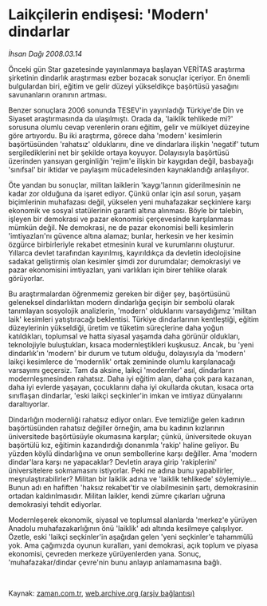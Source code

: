 # Laikçilerin  endişesi: 'Modern' dindarlar

*İhsan Dağı 2008.03.14*

<tr><td class="metin" colspan="2" style="padding-top: 20px; padding-left: 5px; padding-right: 10px;">Önceki gün Star gazetesinde yayınlanmaya başlayan VERİTAS araştırma şirketinin dindarlık araştırması ezber bozacak sonuçlar içeriyor. En önemli bulgulardan biri, eğitim ve gelir düzeyi yükseldikçe başörtüsü yasağını savunanların oranının artması.</td></tr><tr><td class="metin" colspan="2" style="padding-top: 20px; padding-left: 5px; padding-right: 10px;"><p>Benzer sonuçlara 2006 sonunda TESEV'in yayınladığı Türkiye'de Din ve Siyaset araştırmasında da ulaşılmıştı. Orada da, 'laiklik tehlikede mi?' sorusuna olumlu cevap verenlerin oranı eğitim, gelir ve mülkiyet düzeyine göre artıyordu. Bu iki araştırma, görece daha 'modern' kesimlerin başörtüsünden 'rahatsız' olduklarını, dine ve dindarlara ilişkin 'negatif' tutum sergilediklerini net bir şekilde ortaya koyuyor. Dolayısıyla başörtüsü üzerinden yansıyan gerginliğin 'rejim'e ilişkin bir kaygıdan değil, basbayağı 'sınıfsal' bir iktidar ve paylaşım mücadelesinden kaynaklandığı anlaşılıyor. 
<p>Öte yandan bu sonuçlar, militan laiklerin 'kaygı'larının giderilmesinin ne kadar zor olduğuna da işaret ediyor. Çünkü onlar için asıl sorun, yaşam biçimlerinin muhafazası değil, yükselen yeni muhafazakar seçkinlere karşı ekonomik ve sosyal statülerinin garanti altına alınması. Böyle bir talebin, işleyen bir demokrasi ve pazar ekonomisi çerçevesinde karşılanması mümkün değil. Ne demokrasi, ne de pazar ekonomisi belli kesimlerin 'imtiyazları'nı güvence altına alamaz; bunlar, herkesin ve her kesimin özgürce birbirleriyle rekabet etmesinin kural ve kurumlarını oluşturur. Yıllarca devlet tarafından kayırılmış, kayırıldıkça da devletin ideolojisine sadakat geliştirmiş olan kesimler şimdi zor durumdalar; demokrasiyi ve pazar ekonomisini imtiyazları, yani varlıkları için birer tehlike olarak görüyorlar. 
<p>Bu araştırmalardan öğrenmemiz gereken bir diğer şey, başörtüsünü geleneksel dindarlıktan modern dindarlığa geçişin bir sembolü olarak tanımlayan sosyolojik analizlerin, 'modern' olduklarını varsaydığımız 'militan laik' kesimleri yatıştıracağı beklentisi. Türkiye dindarlarının kentleştiği, eğitim düzeylerinin yükseldiği, üretim ve tüketim süreçlerine daha yoğun katıldıkları, toplumsal ve hatta siyasal yaşamda daha görünür oldukları, teknolojiyle buluştukları, kısaca modernleştikleri kuşkusuz. Ancak, bu 'yeni dindarlık'ın 'modern' bir durum ve tutum olduğu, dolayısıyla da 'modern' laikçi kesimlerce de 'modernlik' ortak zemininde olumlu karşılanacağı varsayımı geçersiz. Tam da aksine, laikçi 'modernler' asıl, dindarların modernleşmesinden rahatsız. Daha iyi eğitim alan, daha çok para kazanan, daha iyi evlerde yaşayan, çocuklarını daha iyi okullarda okutan, kısaca orta sınıflaşan dindarlar, 'eski laikçi seçkinler'in imkan ve imtiyaz dünyalarını daraltıyorlar.
<p>Dindarlığın modernliği rahatsız ediyor onları. Eve temizliğe gelen kadının başörtüsünden rahatsız değiller örneğin, ama bu kadının kızlarının üniversitede başörtüsüyle okumasına karşılar; çünkü, üniversitede okuyan başörtülü kız, eğitimin kazandırdığı donanımla 'rakip' haline geliyor. Bu yüzden köylü dindarlığına ve onun sembollerine karşı değiller. Ama 'modern dindar'lara karşı ne yapacaklar? Devletin araya girip 'rakiplerini' üniversitelere sokmamasını istiyorlar. Peki ne adına bunu yapabilirler, meşrulaştırabilirler? Militan bir laiklik adına ve 'laiklik tehlikede' söylemiyle... Bunun adı en hafiften 'haksız rekabet'tir ve olabilmesinin şartı, demokrasinin ortadan kaldırılmasıdır. Militan laikler, kendi zümre çıkarları uğruna demokrasiyi tehdit ediyorlar.
<p>Modernleşerek ekonomik, siyasal ve toplumsal alanlarda 'merkez'e yürüyen Anadolu muhafazakarlığının önü 'laiklik' adı altında kesilmeye çalışılıyor. Özetle, eski 'laikçi seçkinler'in aşağıdan gelen 'yeni seçkinler'e tahammülü yok. Ama çağımızda oyunun kuralları, yani demokrasi, açık toplum ve piyasa ekonomisi, çevreden merkeze yürüyenlerden yana. Sonuç, 'muhafazakar/dindar çevre'nin bunu anlayıp anlamamasına bağlı.
<p><br/></p></p></p></p></p></p></td></tr>

Kaynak: [zaman.com.tr](http://zaman.com.tr/yazar.do?yazino=664335), [web.archive.org (arşiv bağlantısı)](http://web.archive.org/web/20080418095709/http://www.zaman.com.tr:80/yazar.do?yazino=664335)
